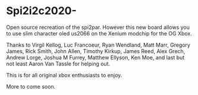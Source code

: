 # Spi2i2c2020-
Open source recreation of the spi2par. However this new board  allows you to use slim character oled us2066 on the Xenium modchip for the OG Xbox. 

Thanks to Virgil Kellog, Luc Francoeur, Ryan Wendland, Matt Marr, Gregory James, Rick Smith, John Allen, Timothy Kirkup, James Reed, Alex Grech, Andrew Lorge, Joshua M Furrey, Matthew Ellyson, Ken Moe, and last but not least Aaron Van Tassle for helping out.

This is for all original xbox enthusiasts to enjoy.

More to come soon.
